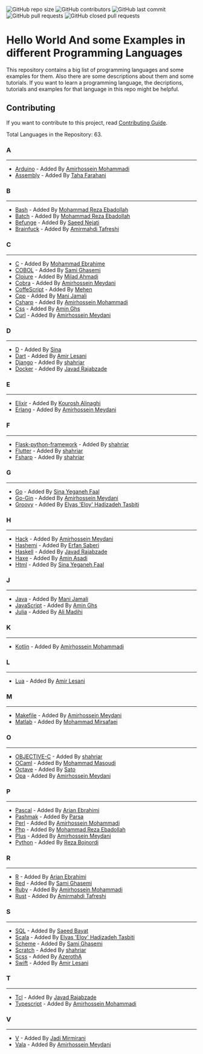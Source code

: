 <p>
<img alt="GitHub repo size" src="https://img.shields.io/github/repo-size/BlackIQ/Hello-World">
<img alt="GitHub contributors" src="https://img.shields.io/github/contributors/BlackIQ/Hello-World">
<img alt="GitHub last commit" src="https://img.shields.io/github/last-commit/BlackIQ/Hello-World">
<img alt="GitHub pull requests" src="https://img.shields.io/github/issues-pr/BlackIQ/Hello-World">
<img alt="GitHub closed pull requests" src="https://img.shields.io/github/issues-pr-closed/BlackIQ/Hello-World">
</p>

# Hello World And some Examples in different Programming Languages

This repository contains a big list of programming languages and some examples for them. Also there are some descriptions about them and some tutorials. If you want to learn a programming language, the decriptions, tutorials and examples for that language in this repo might be helpful.

## Contributing
If you want to contribute to this project, read [Contributing Guide](CONTRIBUTING.md).

Total Languages in the Repository: 63.


### A

---

- [Arduino](/Arduino) - Added By [Amirhossein Mohammadi](https://github.com/BlackIQ)
- [Assembly](/Assembly) - Added By [Taha Farahani](https://github.com/tahacodes)


### B

---

- [Bash](/Bash) - Added By [Mohammad Reza Ebadollah](https://github.com/ebad84)
- [Batch](/Batch) - Added By [Mohammad Reza Ebadollah](https://github.com/ebad84)
- [Befunge](/Befunge) - Added By [Saeed Nejati](https://github.com/saeednj)
- [Brainfuck](/Brainfuck) - Added By [Amirmahdi Tafreshi](https://github.com/mr-tafreshi)


### C

---

- [C](/C) - Added By [Mohammad Ebrahime](https://github.com/moheb2000)
- [COBOL](/COBOL) - Added By [Sami Ghasemi](https://github.com/sami2020pro)
- [Clojure](/Clojure) - Added By [Milad Ahmadi](https://github.com/Mildroid)
- [Cobra](/Cobra) - Added By [Amirhossein Meydani](https://github.com/amireshoon)
- [CoffeScript](/CoffeScript) - Added By [Mehen](https://github.com/mehanalavimajd)
- [Cpp](/Cpp) - Added By [Mani Jamali](https://github.com/manijamali2003)
- [Csharp](/Csharp) - Added By [Amirhossein Mohammadi](https://github.com/BlackIQ)
- [Css](/Css) - Added By [Amin Ghs](https://github.com/aminghs)
- [Curl](/Curl) - Added By [Amirhossein Meydani](https://github.com/amireshoon)


### D

---

- [D](/D) - Added By [Sina](https://github.com/sina-devel)
- [Dart](/Dart) - Added By [Amir Lesani](https://github.com/xenups)
- [Django](/Django) - Added By [shahriar](https://github.com/shahriaarrr)
- [Docker](/Docker) - Added By [Javad Rajabzade](https://github.com/Ja7adR)


### E

---

- [Elixir](/Elixir) - Added By [Kourosh Alinaghi](https://github.com/KouroshAlinaghi)
- [Erlang](/Erlang) - Added By [Amirhossein Meydani](https://github.com/amireshoon)


### F

---

- [Flask-python-framework](/Flask-python-framework) - Added By [shahriar](https://github.com/shahriaarrr)
- [Flutter](/Flutter) - Added By [shahriar](https://github.com/shahriaarrr)
- [Fsharp](/Fsharp) - Added By [shahriar](https://github.com/shahriaarrr)


### G

---

- [Go](/Go) - Added By [Sina Yeganeh Faal](https://github.com/SinaYeganeh0-0)
- [Go-Gin](/Go-Gin) - Added By [Amirhossein Meydani](https://github.com/amireshoon)
- [Groovy](/Groovy) - Added By [Elyas 'Eloy' Hadizadeh Tasbiti](https://github.com/elyashadizadeh)


### H

---

- [Hack](/Hack) - Added By [Amirhossein Meydani](https://github.com/amireshoon)
- [Hashemi](/Hashemi) - Added By [Erfan Saberi](https://github.com/erfansaberi)
- [Haskell](/Haskell) - Added By [Javad Rajabzade](https://github.com/Ja7adR)
- [Haxe](/Haxe) - Added By [Amin Asadi](https://github.com/aminasadiam)
- [Html](/Html) - Added By [Sina Yeganeh Faal](https://github.com/SinaYeganeh0-0)


### J

---

- [Java](/Java) - Added By [Mani Jamali](https://github.com/manijamali2003)
- [JavaScript](/JavaScript) - Added By [Amin Ghs](https://github.com/aminghs)
- [Julia](/Julia) - Added By [Ali Madihi](https://github.com/mrunderline)


### K

---

- [Kotlin](/Kotlin) - Added By [Amirhossein Mohammadi](https://github.com/BlackIQ)


### L

---

- [Lua](/Lua) - Added By [Amir Lesani](https://github.com/xenups)


### M

---

- [Makefile](/Makefile) - Added By [Amirhossein Meydani](https://github.com/amireshoon)
- [Matlab](/Matlab) - Added By [Mohammad Mirsafaei](https://github.com/MohammadMirsafaei)


### O

---

- [OBJECTIVE-C](/OBJECTIVE-C) - Added By [shahriar](https://github.com/shahriaarrr)
- [OCaml](/OCaml) - Added By [Mohammad Masoudi](https://github.com/mmasoudih)
- [Octave](/Octave) - Added By [Sato](https://github.com/satocoder)
- [Opa](/Opa) - Added By [Amirhossein Meydani](https://github.com/amireshoon)


### P

---

- [Pascal](/Pascal) - Added By [Arian Ebrahimi](https://github.com/ribrea)
- [Pashmak](/Pashmak) - Added By [Parsa](https://github.com/pashmaklang)
- [Perl](/Perl) - Added By [Amirhossein Mohammadi](https://github.com/BlackIQ)
- [Php](/Php) - Added By [Mohammad Reza Ebadollah](https://github.com/ebad84)
- [Plus](/Plus) - Added By [Amirhossein Meydani](https://github.com/amireshoon)
- [Python](/Python) - Added By [Reza Bojnordi](https://github.com/rezabojnordi)


### R

---

- [R](/R) - Added By [Arian Ebrahimi](https://github.com/ribrea)
- [Red](/Red) - Added By [Sami Ghasemi](https://github.com/sami2020pro)
- [Ruby](/Ruby) - Added By [Amirhossein Mohammadi](https://github.com/BlackIQ)
- [Rust](/Rust) - Added By [Amirmahdi Tafreshi](https://github.com/mr-tafreshi)


### S

---

- [SQL](/SQL) - Added By [Saeed Bayat](https://github.com/01shadowalker01)
- [Scala](/Scala) - Added By [Elyas 'Eloy' Hadizadeh Tasbiti](https://github.com/elyashadizadeh)
- [Scheme](/Scheme) - Added By [Sami Ghasemi](https://github.com/sami2020pro)
- [Scratch](/Scratch) - Added By [shahriar](https://github.com/shahriaarrr)
- [Scss](/Scss) - Added By [AzerothA](https://github.com/AzerothA)
- [Swift](/Swift) - Added By [Amir Lesani](https://github.com/xenups)


### T

---

- [Tcl](/Tcl) - Added By [Javad Rajabzade](https://github.com/Ja7adR)
- [Typescript](/Typescript) - Added By [Amirhossein Mohammadi](https://github.com/BlackIQ)


### V

---

- [V](/V) - Added By [Jadi Mirmirani](https://github.com/jadijadi)
- [Vala](/Vala) - Added By [Amirhossein Meydani](https://github.com/amireshoon)
